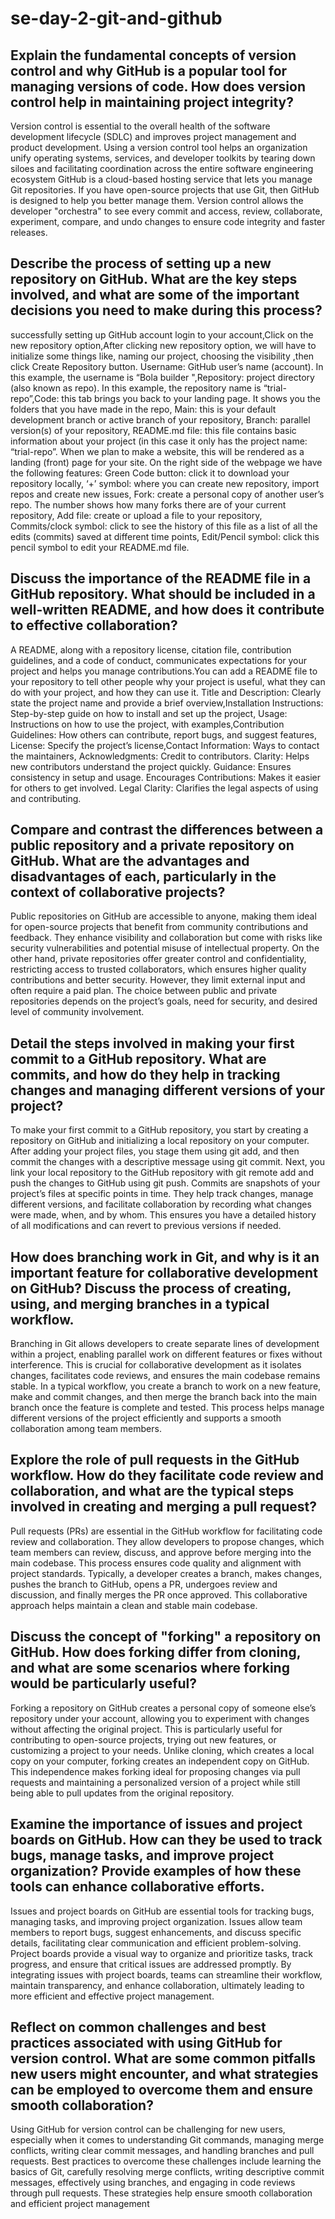 # se-day-2-git-and-github
## Explain the fundamental concepts of version control and why GitHub is a popular tool for managing versions of code. How does version control help in maintaining project integrity?
Version control is essential to the overall health of the software development lifecycle (SDLC) and improves project management and product development. Using a version control tool helps an organization unify operating systems, services, and developer toolkits by tearing down siloes and facilitating coordination across the entire software engineering ecosystem
GitHub is a cloud-based hosting service that lets you manage Git repositories. If you have open-source projects that use Git, then GitHub is designed to help you better manage them.
Version control allows the developer "orchestra" to see every commit and access, review, collaborate, experiment, compare, and undo changes to ensure code integrity and faster releases.
## Describe the process of setting up a new repository on GitHub. What are the key steps involved, and what are some of the important decisions you need to make during this process?
successfully setting up GitHub account login to your account,Click on the new repository option,After clicking new repository option, we will have to initialize some things like, naming our project, choosing the visibility ,then click Create Repository button.
Username: GitHub user’s name (account). In this example, the username is “Bola builder ",Repository: project directory (also known as repo). In this example, the repository name is “trial-repo”,Code: this tab brings you back to your landing page. It shows you the folders that you have made in the repo, Main: this is your default development branch or active branch of your repository, Branch: parallel version(s) of your repository, README.md file: this file contains basic information about your project (in this case it only has the project name: “trial-repo”. When we plan to make a website, this will be rendered as a landing (front) page for your site.
On the right side of the webpage we have the following features:
Green Code button: click it to download your repository locally, ‘+’ symbol: where you can create new repository, import repos and create new issues, Fork: create a personal copy of another user’s repo. The number shows how many forks there are of your current repository, Add file: create or upload a file to your repository, Commits/clock symbol: click to see the history of this file as a list of all the edits (commits) saved at different time points, Edit/Pencil symbol: click this pencil symbol to edit your README.md file.
## Discuss the importance of the README file in a GitHub repository. What should be included in a well-written README, and how does it contribute to effective collaboration?
A README, along with a repository license, citation file, contribution guidelines, and a code of conduct, communicates expectations for your project and helps you manage contributions.You can add a README file to your repository to tell other people why your project is useful, what they can do with your project, and how they can use it.
Title and Description: Clearly state the project name and provide a brief overview,Installation Instructions: Step-by-step guide on how to install and set up the project, Usage: Instructions on how to use the project, with examples,Contribution Guidelines: How others can contribute, report bugs, and suggest features, License: Specify the project’s license,Contact Information: Ways to contact the maintainers, Acknowledgments: Credit to contributors.
Clarity: Helps new contributors understand the project quickly.
Guidance: Ensures consistency in setup and usage.
Encourages Contributions: Makes it easier for others to get involved.
Legal Clarity: Clarifies the legal aspects of using and contributing.
## Compare and contrast the differences between a public repository and a private repository on GitHub. What are the advantages and disadvantages of each, particularly in the context of collaborative projects?
Public repositories on GitHub are accessible to anyone, making them ideal for open-source projects that benefit from community contributions and feedback. They enhance visibility and collaboration but come with risks like security vulnerabilities and potential misuse of intellectual property. On the other hand, private repositories offer greater control and confidentiality, restricting access to trusted collaborators, which ensures higher quality contributions and better security. However, they limit external input and often require a paid plan. The choice between public and private repositories depends on the project’s goals, need for security, and desired level of community involvement.
## Detail the steps involved in making your first commit to a GitHub repository. What are commits, and how do they help in tracking changes and managing different versions of your project?
To make your first commit to a GitHub repository, you start by creating a repository on GitHub and initializing a local repository on your computer. After adding your project files, you stage them using git add, and then commit the changes with a descriptive message using git commit. Next, you link your local repository to the GitHub repository with git remote add and push the changes to GitHub using git push.
Commits are snapshots of your project’s files at specific points in time. They help track changes, manage different versions, and facilitate collaboration by recording what changes were made, when, and by whom. This ensures you have a detailed history of all modifications and can revert to previous versions if needed.
## How does branching work in Git, and why is it an important feature for collaborative development on GitHub? Discuss the process of creating, using, and merging branches in a typical workflow.
Branching in Git allows developers to create separate lines of development within a project, enabling parallel work on different features or fixes without interference. This is crucial for collaborative development as it isolates changes, facilitates code reviews, and ensures the main codebase remains stable.
In a typical workflow, you create a branch to work on a new feature, make and commit changes, and then merge the branch back into the main branch once the feature is complete and tested. This process helps manage different versions of the project efficiently and supports a smooth collaboration among team members.
## Explore the role of pull requests in the GitHub workflow. How do they facilitate code review and collaboration, and what are the typical steps involved in creating and merging a pull request?
Pull requests (PRs) are essential in the GitHub workflow for facilitating code review and collaboration. They allow developers to propose changes, which team members can review, discuss, and approve before merging into the main codebase. This process ensures code quality and alignment with project standards. Typically, a developer creates a branch, makes changes, pushes the branch to GitHub, opens a PR, undergoes review and discussion, and finally merges the PR once approved. This collaborative approach helps maintain a clean and stable main codebase.
## Discuss the concept of "forking" a repository on GitHub. How does forking differ from cloning, and what are some scenarios where forking would be particularly useful?
Forking a repository on GitHub creates a personal copy of someone else’s repository under your account, allowing you to experiment with changes without affecting the original project. This is particularly useful for contributing to open-source projects, trying out new features, or customizing a project to your needs. Unlike cloning, which creates a local copy on your computer, forking creates an independent copy on GitHub. This independence makes forking ideal for proposing changes via pull requests and maintaining a personalized version of a project while still being able to pull updates from the original repository.
## Examine the importance of issues and project boards on GitHub. How can they be used to track bugs, manage tasks, and improve project organization? Provide examples of how these tools can enhance collaborative efforts.
Issues and project boards on GitHub are essential tools for tracking bugs, managing tasks, and improving project organization. Issues allow team members to report bugs, suggest enhancements, and discuss specific details, facilitating clear communication and efficient problem-solving. Project boards provide a visual way to organize and prioritize tasks, track progress, and ensure that critical issues are addressed promptly. By integrating issues with project boards, teams can streamline their workflow, maintain transparency, and enhance collaboration, ultimately leading to more efficient and effective project management.
## Reflect on common challenges and best practices associated with using GitHub for version control. What are some common pitfalls new users might encounter, and what strategies can be employed to overcome them and ensure smooth collaboration?
Using GitHub for version control can be challenging for new users, especially when it comes to understanding Git commands, managing merge conflicts, writing clear commit messages, and handling branches and pull requests. Best practices to overcome these challenges include learning the basics of Git, carefully resolving merge conflicts, writing descriptive commit messages, effectively using branches, and engaging in code reviews through pull requests. These strategies help ensure smooth collaboration and efficient project management
